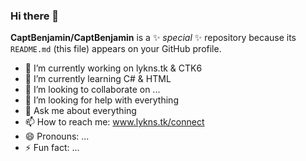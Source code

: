 ### Hi there 👋

**CaptBenjamin/CaptBenjamin** is a ✨ _special_ ✨ repository because its `README.md` (this file) appears on your GitHub profile.

- 🔭 I’m currently working on lykns.tk & CTK6
- 🌱 I’m currently learning C# & HTML
- 👯 I’m looking to collaborate on ...
- 🤔 I’m looking for help with everything
- 💬 Ask me about everything
- 📫 How to reach me: www.lykns.tk/connect
- 😄 Pronouns: ...
- ⚡ Fun fact: ...
